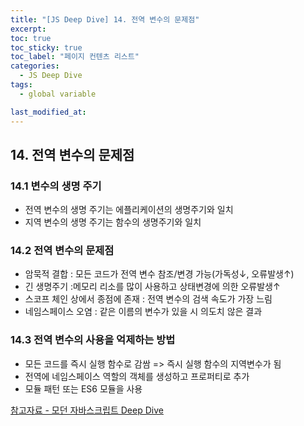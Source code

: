 ```yaml
---
title: "[JS Deep Dive] 14. 전역 변수의 문제점"
excerpt:
toc: true
toc_sticky: true
toc_label: "페이지 컨텐츠 리스트"
categories:
  - JS Deep Dive
tags:
  - global variable

last_modified_at:
---
```


## **14. 전역 변수의 문제점**

### 14.1 변수의 생명 주기

- 전역 변수의 생명 주기는 에플리케이션의 생명주기와 일치
- 지역 변수의 생명 주기는 함수의 생명주기와 일치

### 14.2 전역 변수의 문제점

- 암묵적 결합 : 모든 코드가 전역 변수 참조/변경 가능(가독성↓, 오류발생↑)
- 긴 생명주기 :메모리 리소를 많이 사용하고 상태변경에 의한 오류발생↑
- 스코프 체인 상에서 종점에 존재 : 전역 변수의 검색 속도가 가장 느림
- 네임스페이스 오염 : 같은 이름의 변수가 있을 시 의도치 않은 결과

### 14.3 전역 변수의 사용을 억제하는 방법

- 모든 코드를 즉시 실행 함수로 감쌈 => 즉시 실행 함수의 지역변수가 됨
- 전역에 네임스페이스 역할의 객체를 생성하고 프로퍼티로 추가
- 모듈 패턴 또는 ES6 모듈을 사용

[참고자료 - 모던 자바스크립트 Deep Dive](http://www.yes24.com/Product/Goods/92742567)
